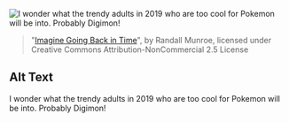 ![I wonder what the trendy adults in 2019 who are too cool for Pokemon will be into. Probably Digimon!](https://imgs.xkcd.com/comics/imagine_going_back_in_time.png)
> "[Imagine Going Back in Time](https://xkcd.com/2220/)", by Randall Munroe, licensed under Creative Commons Attribution-NonCommercial 2.5 License

## Alt Text
I wonder what the trendy adults in 2019 who are too cool for Pokemon will be into. Probably Digimon!
